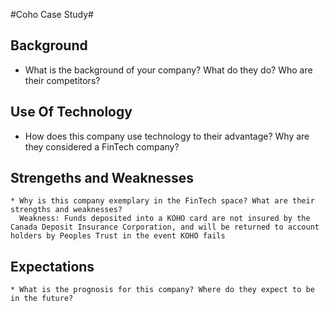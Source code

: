 
#Coho Case Study#

## Background ##
* What is the background of your company? What do they do? Who are their competitors?

## Use Of Technology ##
* How does this company use technology to their advantage? Why are they considered a FinTech company?

## Strengeths and Weaknesses ##
    * Why is this company exemplary in the FinTech space? What are their strengths and weaknesses?
      Weakness: Funds deposited into a KOHO card are not insured by the Canada Deposit Insurance Corporation, and will be returned to account holders by Peoples Trust in the event KOHO fails

## Expectations ##
    * What is the prognosis for this company? Where do they expect to be in the future?
